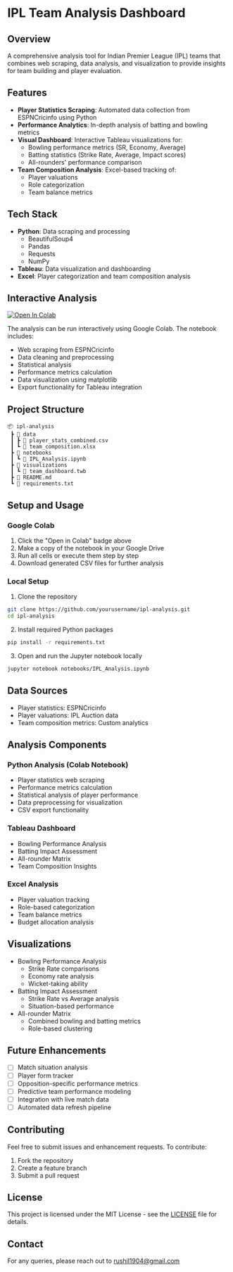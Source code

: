# IPL Team Analysis Dashboard

## Overview
A comprehensive analysis tool for Indian Premier League (IPL) teams that combines web scraping, data analysis, and visualization to provide insights for team building and player evaluation.

## Features
- **Player Statistics Scraping**: Automated data collection from ESPNCricinfo using Python
- **Performance Analytics**: In-depth analysis of batting and bowling metrics
- **Visual Dashboard**: Interactive Tableau visualizations for:
  - Bowling performance metrics (SR, Economy, Average)
  - Batting statistics (Strike Rate, Average, Impact scores)
  - All-rounders' performance comparison
- **Team Composition Analysis**: Excel-based tracking of:
  - Player valuations
  - Role categorization
  - Team balance metrics

## Tech Stack
- **Python**: Data scraping and processing
  - BeautifulSoup4
  - Pandas
  - Requests
  - NumPy
- **Tableau**: Data visualization and dashboarding
- **Excel**: Player categorization and team composition analysis

## Interactive Analysis
[![Open In Colab](https://colab.research.google.com/assets/colab-badge.svg)](notebook-link)

The analysis can be run interactively using Google Colab. The notebook includes:
- Web scraping from ESPNCricinfo
- Data cleaning and preprocessing
- Statistical analysis
- Performance metrics calculation
- Data visualization using matplotlib
- Export functionality for Tableau integration

## Project Structure
```
📦 ipl-analysis
 ┣ 📂 data
 ┃ ┣ 📜 player_stats_combined.csv
 ┃ ┗ 📜 team_composition.xlsx
 ┣ 📂 notebooks
 ┃ ┗ 📜 IPL_Analysis.ipynb
 ┣ 📂 visualizations
 ┃ ┗ 📜 team_dashboard.twb
 ┣ 📜 README.md
 ┗ 📜 requirements.txt
```

## Setup and Usage

### Google Colab
1. Click the "Open in Colab" badge above
2. Make a copy of the notebook in your Google Drive
3. Run all cells or execute them step by step
4. Download generated CSV files for further analysis

### Local Setup
1. Clone the repository
```bash
git clone https://github.com/yourusername/ipl-analysis.git
cd ipl-analysis
```

2. Install required Python packages
```bash
pip install -r requirements.txt
```

3. Open and run the Jupyter notebook locally
```bash
jupyter notebook notebooks/IPL_Analysis.ipynb
```

## Data Sources
- Player statistics: ESPNCricinfo
- Player valuations: IPL Auction data
- Team composition metrics: Custom analytics

## Analysis Components
### Python Analysis (Colab Notebook)
- Player statistics web scraping
- Performance metrics calculation
- Statistical analysis of player performance
- Data preprocessing for visualization
- CSV export functionality

### Tableau Dashboard
- Bowling Performance Analysis
- Batting Impact Assessment
- All-rounder Matrix
- Team Composition Insights

### Excel Analysis
- Player valuation tracking
- Role-based categorization
- Team balance metrics
- Budget allocation analysis

## Visualizations
- Bowling Performance Analysis
  - Strike Rate comparisons
  - Economy rate analysis
  - Wicket-taking ability
- Batting Impact Assessment
  - Strike Rate vs Average analysis
  - Situation-based performance
- All-rounder Matrix
  - Combined bowling and batting metrics
  - Role-based clustering

## Future Enhancements
- [ ] Match situation analysis
- [ ] Player form tracker
- [ ] Opposition-specific performance metrics
- [ ] Predictive team performance modeling
- [ ] Integration with live match data
- [ ] Automated data refresh pipeline

## Contributing
Feel free to submit issues and enhancement requests. To contribute:
1. Fork the repository
2. Create a feature branch
3. Submit a pull request

## License
This project is licensed under the MIT License - see the [LICENSE](LICENSE) file for details.

## Contact
For any queries, please reach out to rushil1904@gmail.com
